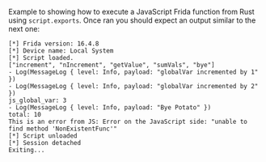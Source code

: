 Example to showing how to execute a JavaScript Frida function from Rust using `script.exports`.
Once ran you should expect an output similar to the next one:

```
[*] Frida version: 16.4.8
[*] Device name: Local System
[*] Script loaded.
["increment", "nIncrement", "getValue", "sumVals", "bye"]
- Log(MessageLog { level: Info, payload: "globalVar incremented by 1" })
- Log(MessageLog { level: Info, payload: "globalVar incremented by 2" })
js_global_var: 3
- Log(MessageLog { level: Info, payload: "Bye Potato" })
total: 10
This is an error from JS: Error on the JavaScript side: "unable to find method 'NonExistentFunc'"
[*] Script unloaded
[*] Session detached
Exiting...
```
